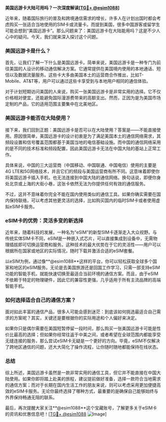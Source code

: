 **美国远游卡大陆可用吗？一次深度解读[[TG💪+ @esim1088](https://t.me/s/esim1088)]**

近年来，随着国际旅行的普及和跨境通信需求的增长，许多人在计划出国时都会考虑购买一张适合当地使用的SIM卡或流量卡。而提到美国，很多中国游客或留学生可能会想到“美国远游卡”。那么问题来了：美国远游卡在大陆能用吗？这是不少人心中的疑问。今天，我们就来深入探讨这个问题。

### 美国远游卡是什么？

首先，让我们了解一下什么是美国远游卡。简单来说，美国远游卡是一种专门为前往美国的人设计的移动通信解决方案。它通常提供在美国境内使用的本地通话、短信以及数据流量服务。这些卡大多由美国本土的运营商合作推出，比如T-Mobile、AT&T等，用户可以通过这些卡享受到与本地用户相同的通信体验。

对于计划短期访问美国的人来说，购买一张美国远游卡是非常实用的选择。它不仅价格相对便宜，还能避免国际漫游费带来的高额支出。然而，正因为是为美国市场定制的产品，它的适用范围主要集中在北美地区。

### 美国远游卡能否在大陆使用？

接下来，我们回到正题：美国远游卡是否可以在大陆使用？答案是——不能直接使用。原因很简单，美国远游卡的设计初衷是为了满足美国本土的通信网络需求，其频段设置和信号覆盖范围都基于美国当地的电信基础设施。而中国的通信网络采用的是不同的技术标准和频段配置，因此美国远游卡无法在中国大陆的基站上正常工作。

具体来说，中国的三大运营商（中国移动、中国联通、中国电信）使用的主要是4G LTE和5G网络技术，并且它们的频段与美国运营商有所不同。这意味着即使你将美国远游卡插入手机，也无法连接到中国大陆的通信网络。换句话说，即便你身处北京或上海的大街小巷，这张卡依然无法为你提供任何有效的通信服务。

不过，这并不意味着你完全不能在国内使用类似的通信工具。如果你确实需要在国内保持联络，可以考虑其他更灵活的选择，比如购买国内的临时SIM卡或者使用虚拟eSIM卡服务。

### eSIM卡的优势：灵活多变的新选择

近年来，随着科技的发展，一种名为“eSIM”的新型SIM卡逐渐走入大众视野。与传统实体SIM卡不同，eSIM是一种嵌入式芯片，可以直接集成到设备中，无需物理插拔即可切换运营商和服务。这种技术的最大优势在于它的灵活性——用户可以根据所在国家或地区的实际情况，随时下载并激活合适的eSIM套餐。

以eSIM为例，通过像**@esim1088**这样的平台，你可以轻松获取全球多个国家和地区的eSIM服务。无论是去美国旅游还是回国工作学习，只需一部支持eSIM功能的智能手机，就能快速切换至最适合当前环境的通信方案。而且，由于eSIM不依赖于特定的物理硬件，因此它的兼容性更强，几乎适用于所有主流品牌的高端智能手机。

### 如何选择适合自己的通信方案？

面对如此丰富的通信产品，很多人可能会感到迷茫：到底该如何挑选最适合自己需求的方案呢？其实，关键还是要根据你的实际用途和个人偏好来决定。

如果你只是偶尔需要在美国短暂停留一段时间，那么购买一张美国远游卡可能是性价比最高的选择；但如果你经常往返于中美之间，或者希望在全球范围内都能享受无缝连接的服务，那么尝试eSIM卡无疑是一个更好的方向。毕竟，eSIM不仅解决了跨地区通信的问题，还大大简化了操作流程，让你随时随地都能保持在线状态。

### 总结

综上所述，美国远游卡虽然是一款非常实用的通信工具，但它并不能直接在中国大陆使用。如果你即将踏上赴美的旅程，建议提前做好准备，选择一款符合当地需求的通信方案；而对于长期在国内生活工作的朋友来说，则可以考虑采用更加便捷高效的eSIM卡服务。无论你最终选择了哪种方式，最重要的是确保自己能够始终与外界保持畅通无阻的联系。

最后，再次提醒大家关注**@esim1088**这个宝藏账号，了解更多关于eSIM卡的资讯和优惠信息吧！[[TG💪+ @esim1088](https://t.me/s/esim1088) ![Image](https://i.postimg.cc/4NQfJmqS/Snipaste-2025-05-13-00-14-12.png)]